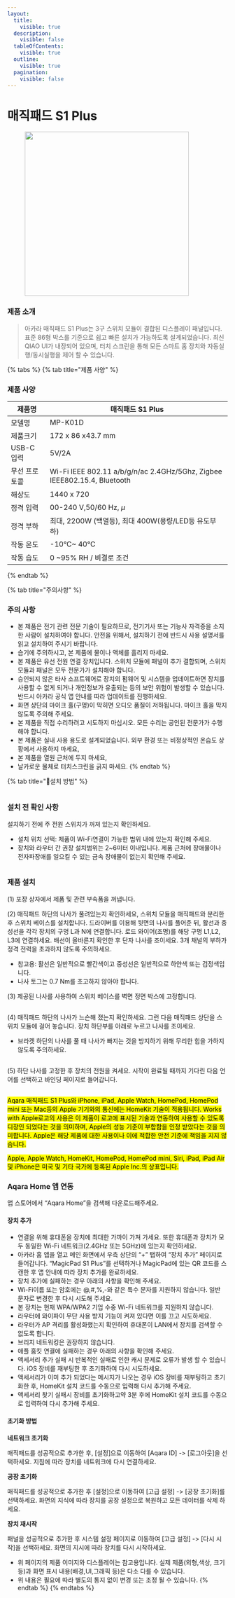 ```yaml
---
layout:
  title:
    visible: true
  description:
    visible: false
  tableOfContents:
    visible: true
  outline:
    visible: true
  pagination:
    visible: false
---
```


# 매직패드 S1 Plus

<figure><img src="../.gitbook/assets/4.png" alt="" width="375"><figcaption></figcaption></figure>

### 제품 소개

> 아카라 매직패드 S1 Plus는 3구 스위치 모듈이 결합된 디스플레이 패널입니다. 표준 86형 박스를 기준으로 쉽고 빠른 설치가 가능하도록 설계되었습니다. 최신 QIAO UI가 내장되어 있으며, 터치 스크린을 통해 모든 스마트 홈 장치와 자동실행/동시실행을 제어 할 수 있습니다.

{% tabs %}
{% tab title="제품 사양" %}
### 제품 사양

| 제품명      | 매직패드 S1 Plus                                                             |
| -------- | ------------------------------------------------------------------------ |
| 모델명      | MP-K01D                                                                  |
| 제품크기     | 172 x 86 x43.7 mm                                                        |
| USB-C 입력 | 5V/2A                                                                    |
| 무선 프로토콜  | Wi-Fi IEEE 802.11 a/b/g/n/ac 2.4GHz/5Ghz, Zigbee IEEE802.15.4, Bluetooth |
| 해상도      | 1440 x 720                                                               |
| 정격 입력    | 00-240 V,50/60 Hz, _μ_                                                   |
| 정격 부하    | 최대, 2200W (백열등), 최대 400W(용량/LED등 유도부하)                                   |
| 작동 온도    | -10°C\~ 40°C                                                             |
| 작동 습도    | 0 \~95% RH / 비결로 조건                                                      |
{% endtab %}

{% tab title="주의사항" %}
### 주의 사항

* 본 제품은 전기 관련 전문 기술이 필요하므로, 전기기사 또는 기능사 자격증을 소지한 사람이 설치하여야 합니다. 안전을 위해서, 설치하기 전에 반드시 사용 설명서를 읽고 설치하여 주시기 바랍니다.
* 습기에 주의하시고, 본 제품에 물이나 액체를 흘리지 마세요.
* 본 제품은 유선 전원 연결 장치입니다. 스위치 모듈에 패널이 추가 결합되며, 스위치 모듈과 패널은 모두 전문가가 설치해야 합니다.
* 승인되지 않은 타사 소프트웨어로 장치의 펌웨어 및 시스템을 업데이트하면 장치를 사용할 수 없게 되거나 개인정보가 유출되는 등의 보안 위험이 발생할 수 있습니다. 반드시 아카라 공식 앱 안내를 따라 업데이트를 진행하세요.
* 화면 상단의 마이크 홀(구멍)이 막히면 오디오 품질이 저하됩니다. 마이크 홀을 막지 않도록 주의해 주세요.
* 본 제품을 직접 수리하려고 시도하지 마십시오. 모든 수리는 공인된 전문가가 수행해야 합니다.
* 본 제품은 실내 사용 용도로 설계되었습니다. 외부 환경 또는 비정상적인 온습도 상황에서 사용하지 마세요,
* 본 제품을 열원 근처에 두지 마세요,
* 날카로운 물체로 터치스크린을 긁지 마세요.
{% endtab %}

{% tab title="설치 방법" %}
<figure><img src="../.gitbook/assets/image (19).png" alt=""><figcaption></figcaption></figure>

### 설치 전 확인 사항

설치하기 전에 주 전원 스위치가 꺼져 있는지 확인하세요.

* 설치 위치 선택: 제품이 Wi-Fi연결이 가능한 범위 내에 있는지 확인해 주세요.
* 장치와 라우터 간 권장 설치범위는 2\~6미터 이내입니다. 제품 근처에 장애물이나 전자파장애를 일으킬 수 있는 금속 장애물이 없는지 확인해 주세요.

<figure><img src="../.gitbook/assets/image (20).png" alt=""><figcaption></figcaption></figure>

### 제품 설치

(1) 포장 상자에서 제품 및 관련 부속품을 꺼냅니다.

(2) 매직패드 하단의 나사가 풀려있는지 확인하세요, 스위치 모듈을 매직패드와 분리한 후 스위치 베이스를 설치합니다. 드라이버를 이용해 뒷면의 나사를 풀어준 뒤, 활선과 중성선을 각각 장치의 구멍 L과 N에 연결합니다. 로드 와이어(조명)를 해당 구명 L1,L2, L3에 연결하세요. 배선이 올바른지 확인한 후 단자 나사를 조이세요. 3개 채널의 부하가 정격 전력을 초과하지 않도록 주의하세요.

* 참고용: 활선은 일반적으로 빨간색이고 중성선은 일반적으로 하얀색 또는 검정색입니다.
* 나사 토그는 0.7 Nm를 초고하지 않아야 합니다.

(3) 제공된 나사를 사용하여 스위치 베이스를 벽면 정면 박스에 고정합니다.

<figure><img src="../.gitbook/assets/image (21).png" alt=""><figcaption></figcaption></figure>

(4) 매직패드 하단의 나사가 느슨해 졌는지 확인하세요. 그런 다음 매직패드 상단을 스위치 모듈에 걸어 놓습니다. 장치 하단부를 아래로 누르고 나사를 조이세요.

* 브라켓 하단의 나사를 풀 때 나사가 빠지는 것을 방지하기 위해 무리한 힘을 가하지 않도록 주의하세요.

<figure><img src="../.gitbook/assets/image (22).png" alt=""><figcaption></figcaption></figure>

(5) 하단 나사를 고정한 후 장치의 전원을 켜세요. 시작이 완료될 때까지 기다린 다음 언어를 선택하고 바인딩 페이지로 들어갑니다.

<figure><img src="../.gitbook/assets/image (23).png" alt=""><figcaption></figcaption></figure>

<mark style="background-color:yellow;">Aqara 매직패드 S1 Plus와 iPhone, iPad, Apple Watch, HomePod, HomePod mini 또는 Mac등의 Apple 기기와의 통신에는 HomeKit 기술이 적용됩니다. Works with Apple로고의 사용은 이 제품이 로고에 표시된 기술과 연동하여 사용할 수 있도록 디장인 되었다는 것을 의미하며, Apple의 성능 기준이 부합함을 인정 받았다는 것을 의미합니다. Apple은 해당 제품에 대한 사용이나 이에 적합한 안전 기준에 책임을 지지 않습니다.</mark>

<mark style="background-color:yellow;">Apple, Apple Watch, HomeKit, HomePod, HomePod mini, Siri, iPad, iPad Air 및 iPhone은 미국 및 기타 국가에 등록된 Apple Inc.의 상표입니다.</mark>

### Aqara Home 앱 연동

앱 스토어에서 “Aqara Home”을 검색해 다운로드해주세요.

#### 장치 추가

* 연결을 위해 휴대폰을 장치에 최대한 가까이 가져 가세요. 또한 휴대폰과 장치가 모두 동일한 Wi-Fi 네트워크(2.4GHz 또는 5GHz)에 있는지 확인하세요.
* 아카라 홈 앱을 열고 메인 화면에서 우측 상단의 “+” 탭하여 “장치 추가” 페이지로 들어갑니다. “MagicPad S1 Plus”를 선택하거나 MagicPad에 있는 QR 코드를 스캔한 후 앱 안내에 따라 장치 추가를 완료하세요.
* 장치 추가에 실패하는 경우 아래의 사항을 확인해 주세요.
* Wi-Fi이름 또는 암호에는 @,#,%,-와 같은 특수 문자를 지원하지 않습니다. 일반 문자로 변경한 후 다시 시도해 주세요.
* 본 장치는 현재 WPA/WPA2 기업 수중 Wi-Fi 네트워크를 지원하지 않습니다.
* 라우터에 와이파이 무단 사용 방지 기능이 켜져 있다면 이를 끄고 시도하세요.
* 라우터가 AP 격리를 활성화했는지 확인하여 휴대폰이 LAN에서 장치를 검색할 수 없도록 합니다.
* 브리지 네트워킹은 권장하지 않습니다.
* 애플 홈킷 연결에 실패하는 경우 아래의 사항을 확인해 주세요.
* 액세서리 추가 실패 시 반복적인 실패로 인한 캐시 문제로 오류가 발생 할 수 있습니다. iOS 장비를 재부팅한 후 초기화하여 다시 시도하세요.
* 액세서리가 이미 추가 되었다는 메시지가 나오는 경우 iOS 장비를 재부팅하고 초기화한 후, HomeKit 설치 코드를 수동으로 입력해 다시 추가해 주세요.
* 액세서리 찾기 실패시 장비를 초기화하고약 3분 후에 HomeKit 설치 코드를 수동으로 입력하여 다시 추가해 주세요.

#### 초기화 방법

**네트워크 초기화**

매직패드를 성공적으로 추가한 후, \[설정]으로 이동하여 \[Aqara ID] -> \[로그아웃]을 선택하세요. 지침에 따라 장치를 네트워크에 다시 연결하세요.

**공장 초기화**

매직패드를 성공적으로 추가한 후 \[설정]으로 이동하여 \[고급 설정] -> \[공장 초기화]를 선택하세요. 화면의 지식에 따라 장치를 공장 설정으로 복원하고 모든 데이터를 삭제 하세요.

**장치 재시작**

패널을 성공적으로 추가한 후 시스템 설정 페이지로 이동하여 \[고급 설정] -> \[다시 시작]을 선택하세요. 화면의 지시에 따라 장치를 다시 시작하세요.

* 위 페이지의 제품 이미지와 디스플레이는 참고용입니다. 실제 제품(외형,색상, 크기 등)과 화면 표시 내용(배경,UI,그래픽 등)은 다소 다를 수 있습니다.
* 위 내용은 필요에 따라 별도의 통지 없이 변경 또는 조정 될 수 있습니다.
{% endtab %}
{% endtabs %}
